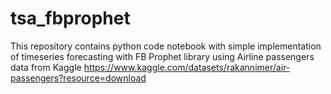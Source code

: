 # tsa_fbprophet

This repository contains python code notebook with simple implementation of timeseries forecasting with FB Prophet library using Airline passengers data from Kaggle
https://www.kaggle.com/datasets/rakannimer/air-passengers?resource=download

